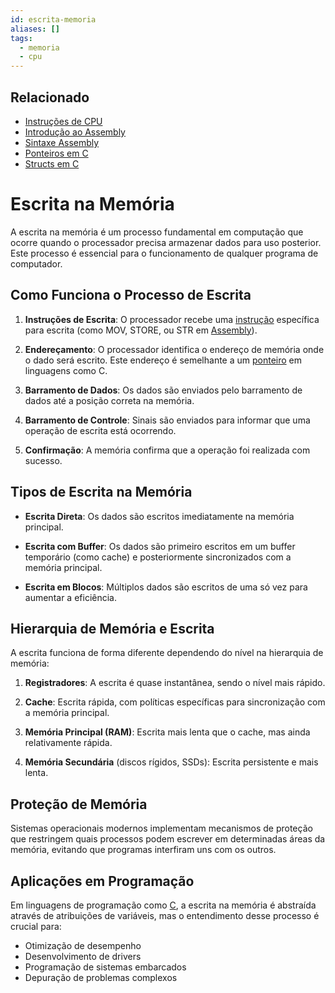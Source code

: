 ```yaml
---
id: escrita-memoria
aliases: []
tags:
  - memoria
  - cpu
---
```


## Relacionado

- [Instruções de CPU](instrucoes.md)
- [Introdução ao Assembly](../assembly/introducao-assembly.md)
- [Sintaxe Assembly](../assembly/sintaxe-assembly.md)
- [Ponteiros em C](../../programacao-computadores/c/ponteiros.md)
- [Structs em C](../../programacao-computadores/c/structs.md)

# Escrita na Memória

A escrita na memória é um processo fundamental em computação que ocorre quando o processador precisa armazenar dados para uso posterior. Este processo é essencial para o funcionamento de qualquer programa de computador.

## Como Funciona o Processo de Escrita

1. **Instruções de Escrita**: O processador recebe uma [instrução](instrucoes.md) específica para escrita (como MOV, STORE, ou STR em [Assembly](../assembly/introducao-assembly.md)).

2. **Endereçamento**: O processador identifica o endereço de memória onde o dado será escrito. Este endereço é semelhante a um [ponteiro](../../programacao-computadores/c/ponteiros.md) em linguagens como C.

3. **Barramento de Dados**: Os dados são enviados pelo barramento de dados até a posição correta na memória.

4. **Barramento de Controle**: Sinais são enviados para informar que uma operação de escrita está ocorrendo.

5. **Confirmação**: A memória confirma que a operação foi realizada com sucesso.

## Tipos de Escrita na Memória

- **Escrita Direta**: Os dados são escritos imediatamente na memória principal.
  
- **Escrita com Buffer**: Os dados são primeiro escritos em um buffer temporário (como cache) e posteriormente sincronizados com a memória principal.

- **Escrita em Blocos**: Múltiplos dados são escritos de uma só vez para aumentar a eficiência.

## Hierarquia de Memória e Escrita

A escrita funciona de forma diferente dependendo do nível na hierarquia de memória:

1. **Registradores**: A escrita é quase instantânea, sendo o nível mais rápido.
   
2. **Cache**: Escrita rápida, com políticas específicas para sincronização com a memória principal.
   
3. **Memória Principal (RAM)**: Escrita mais lenta que o cache, mas ainda relativamente rápida.
   
4. **Memória Secundária** (discos rígidos, SSDs): Escrita persistente e mais lenta.

## Proteção de Memória

Sistemas operacionais modernos implementam mecanismos de proteção que restringem quais processos podem escrever em determinadas áreas da memória, evitando que programas interfiram uns com os outros.

## Aplicações em Programação

Em linguagens de programação como [C](../../programacao-computadores/c/structs.md), a escrita na memória é abstraída através de atribuições de variáveis, mas o entendimento desse processo é crucial para:

- Otimização de desempenho
- Desenvolvimento de drivers
- Programação de sistemas embarcados
- Depuração de problemas complexos

